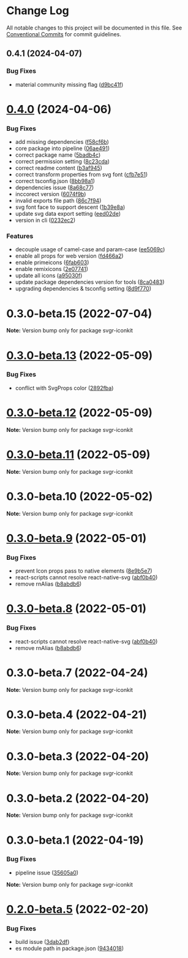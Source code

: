 # Change Log

All notable changes to this project will be documented in this file.
See [Conventional Commits](https://conventionalcommits.org) for commit guidelines.

## 0.4.1 (2024-04-07)


### Bug Fixes

* material community missing flag ([d9bc41f](https://github.com/svgr-iconkit/svgr-iconkit/commit/d9bc41ff58f0104aaa7452c8ba662769ed540732))





# [0.4.0](https://github.com/svgr-iconkit/svgr-iconkit/compare/v0.3.1...v0.4.0) (2024-04-06)


### Bug Fixes

* add missing dependencies ([f58cf6b](https://github.com/svgr-iconkit/svgr-iconkit/commit/f58cf6baf291c4cc11b9d7c261f2d4fb9f5c7726))
* core package into pipeline ([06ae491](https://github.com/svgr-iconkit/svgr-iconkit/commit/06ae4918fc9b424c5250c4674351bd8d8c2f38f7))
* correct package name ([5badb4c](https://github.com/svgr-iconkit/svgr-iconkit/commit/5badb4cadccd3972f4564dd8f787dba10ade0699))
* correct permission setting ([8c23cda](https://github.com/svgr-iconkit/svgr-iconkit/commit/8c23cdac5c142230fd4bc0a7837e8322ca2f8454))
* correct readme content ([b3af945](https://github.com/svgr-iconkit/svgr-iconkit/commit/b3af94501cbba7209db981a51d2699c0cbbccae1))
* correct transform properties from svg font ([cfb7e51](https://github.com/svgr-iconkit/svgr-iconkit/commit/cfb7e51f5833bcc339eb852a7c93eadfd80186c3))
* correct tsconfig.json ([8bb98a1](https://github.com/svgr-iconkit/svgr-iconkit/commit/8bb98a161fbe79342bf014a1d43d357fce657036))
* dependencies issue ([8a68c77](https://github.com/svgr-iconkit/svgr-iconkit/commit/8a68c77d67e71a19df3566f68dbb9af8e90a53b7))
* inccorect version ([6074f9b](https://github.com/svgr-iconkit/svgr-iconkit/commit/6074f9b6f4aa736af62b1d17c78c2d590b76cf3d))
* invalid exports file path ([86c7f94](https://github.com/svgr-iconkit/svgr-iconkit/commit/86c7f94372ce618c6617c2dd8732fcfd28f38312))
* svg font face to support descent ([1b39e8a](https://github.com/svgr-iconkit/svgr-iconkit/commit/1b39e8a0ad90b9f6b5788804eb1447ee2f17d06b))
* update svg data export setting ([eed02de](https://github.com/svgr-iconkit/svgr-iconkit/commit/eed02decdd7c15421b6f5417a38acc176ee124de))
* version in cli ([0232ec2](https://github.com/svgr-iconkit/svgr-iconkit/commit/0232ec22bb8d7d08f8ec97c72572183107e23643))


### Features

* decouple usage of camel-case and param-case ([ee5069c](https://github.com/svgr-iconkit/svgr-iconkit/commit/ee5069c9ad7f2e627ffd827ee93decb400386192))
* enable all props for web version ([fd466a2](https://github.com/svgr-iconkit/svgr-iconkit/commit/fd466a25cb8e437460ab3b327bb5f193ea40b8af))
* enable primeicons ([6fab603](https://github.com/svgr-iconkit/svgr-iconkit/commit/6fab603cdf317897abae832b97d2487bb8492257))
* enable remixicons ([2e07741](https://github.com/svgr-iconkit/svgr-iconkit/commit/2e077417309e3ebad235e31584e65900e002f3b2))
* update all icons ([a95030f](https://github.com/svgr-iconkit/svgr-iconkit/commit/a95030f9ac2a5a2c308b6cc7644865d089118bc1))
* update package dependencies version for tools ([8ca0483](https://github.com/svgr-iconkit/svgr-iconkit/commit/8ca04830eb72a993325dd0de3ceca9cbf2cc089b))
* upgrading dependencies & tsconfig setting ([8d9f770](https://github.com/svgr-iconkit/svgr-iconkit/commit/8d9f7702e3e82404b5edeb4bf94c4d2c615b851e))





# 0.3.0-beta.15 (2022-07-04)

**Note:** Version bump only for package svgr-iconkit





# [0.3.0-beta.13](https://github.com/svgr-iconkit/svgr-iconkit/compare/v0.3.0-beta.12...v0.3.0-beta.13) (2022-05-09)


### Bug Fixes

* conflict with SvgProps color ([2892fba](https://github.com/svgr-iconkit/svgr-iconkit/commit/2892fba59c0ea8c2805fd667c7e329615f444c12))





# [0.3.0-beta.12](https://github.com/svgr-iconkit/svgr-iconkit/compare/v0.3.0-beta.11...v0.3.0-beta.12) (2022-05-09)

**Note:** Version bump only for package svgr-iconkit





# [0.3.0-beta.11](https://github.com/svgr-iconkit/svgr-iconkit/compare/v0.3.0-beta.10...v0.3.0-beta.11) (2022-05-09)

**Note:** Version bump only for package svgr-iconkit





# 0.3.0-beta.10 (2022-05-02)

**Note:** Version bump only for package svgr-iconkit





# [0.3.0-beta.9](https://github.com/svgr-iconkit/svgr-iconkit/compare/v0.3.0-beta.3...v0.3.0-beta.9) (2022-05-01)


### Bug Fixes

* prevent Icon props pass to native elements ([8e9b5e7](https://github.com/svgr-iconkit/svgr-iconkit/commit/8e9b5e7b279b8f15e58d79e2271968c7ebd4d9c7))
* react-scripts cannot resolve react-native-svg ([abf0b40](https://github.com/svgr-iconkit/svgr-iconkit/commit/abf0b4062e1fccd1a46b6d8587af068e2a466346))
* remove rnAlias ([b8abdb6](https://github.com/svgr-iconkit/svgr-iconkit/commit/b8abdb6cb5933123ce1dc7456ba7b533ed4e7787))





# [0.3.0-beta.8](https://github.com/svgr-iconkit/svgr-iconkit/compare/v0.3.0-beta.3...v0.3.0-beta.8) (2022-05-01)


### Bug Fixes

* react-scripts cannot resolve react-native-svg ([abf0b40](https://github.com/svgr-iconkit/svgr-iconkit/commit/abf0b4062e1fccd1a46b6d8587af068e2a466346))
* remove rnAlias ([b8abdb6](https://github.com/svgr-iconkit/svgr-iconkit/commit/b8abdb6cb5933123ce1dc7456ba7b533ed4e7787))





# 0.3.0-beta.7 (2022-04-24)

**Note:** Version bump only for package svgr-iconkit





# 0.3.0-beta.4 (2022-04-21)

**Note:** Version bump only for package svgr-iconkit





# 0.3.0-beta.3 (2022-04-20)

**Note:** Version bump only for package svgr-iconkit





# 0.3.0-beta.2 (2022-04-20)

**Note:** Version bump only for package svgr-iconkit





# 0.3.0-beta.1 (2022-04-19)


### Bug Fixes

* pipeline issue ([35605a0](https://github.com/svgr-iconkit/svgr-iconkit/commit/35605a00d60b4ec4a944048c9e1e32718a448878))







**Note:** Version bump only for package svgr-iconkit





# [0.2.0-beta.5](https://github.com/svgr-iconkit/svgr-iconkit/compare/v0.2.0-beta.4...v0.2.0-beta.5) (2022-02-20)


### Bug Fixes

* build issue ([3dab2df](https://github.com/svgr-iconkit/svgr-iconkit/commit/3dab2df75ea78e536c20e3ede7ab011aca7d86f4))
* es module path in package.json ([9434018](https://github.com/svgr-iconkit/svgr-iconkit/commit/9434018088857b62074aa326aa3ec3d11c6a17dc))
